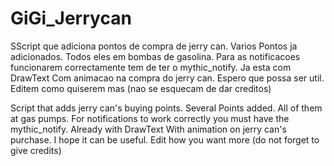 # GiGi_Jerrycan

SScript que adiciona pontos de compra de jerry can.
Varios Pontos ja adicionados. 
Todos eles em bombas de gasolina.
Para as notificacoes funcionarem correctamente tem de ter o mythic_notify.
Ja esta com DrawText
Com animacao na compra do jerry can.
Espero que possa ser util.
Editem como quiserem mas (nao se esquecam de dar creditos)

Script that adds jerry can's buying points.
Several Points added.
All of them at gas pumps.
For notifications to work correctly you must have the mythic_notify.
Already with DrawText
With animation on jerry can's purchase.
I hope it can be useful.
Edit how you want more (do not forget to give credits)
